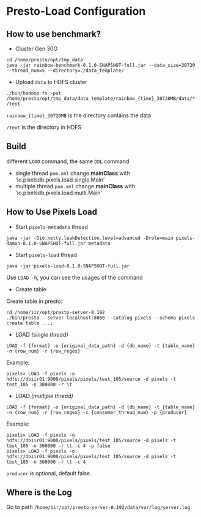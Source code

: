 # Presto-Load Configuration

## How to use benchmark?
- Cluster Gen 30G
```
cd /home/presto/opt/tmp_data
java -jar rainbow-benchmark-0.1.0-SNAPSHOT-full.jar --data_size=30720 --thread_num=5 --directory=./data_template/
```
- Upload `data` to HDFS cluster
```
./bin/hadoop fs -put /home/presto/opt/tmp_data/data_template/rainbow_{time}_30720MB/data/* /text
```
`rainbow_{time}_30720MB` is the directory contains the data

`/text` is the directory in HDFS

## Build
different `LOAD` command, the same `DDL` command
- single thread
`pom.xml` change **mainClass** with 'io.pixelsdb.pixels.load.single.Main'
- multiple thread
`pom.xml` change **mainClass** with 'io.pixelsdb.pixels.load.multi.Main'

## How to Use Pixels Load
- Start `pixels-metadata` thread
```
java -jar -Dio.netty.leakDetection.level=advanced -Drole=main pixels-damon-0.1.0-SNAPSHOT-full.jar metadata
```
- Start `pixels-load` thread
```
java -jar pixels-load-0.1.0-SNAPSHOT-full.jar
```
Use `LOAD -h`, you can see the usages of the command
- Create table

Create table in presto:
```
cd /home/iir/opt/presto-server-0.192
./bin/presto --server localhost:8080 --catalog pixels --schema pixels
create table ...;
```

- LOAD *(single thread)*
```
LOAD -f {format} -o {original_data_path} -d {db_name} -t {table_name} -n {row_num} -r {row_regex}
```
Example:
```
pixels> LOAD -f pixels -o hdfs://dbiir01:9000/pixels/pixels/test_105/source -d pixels -t test_105 -n 300000 -r \t
```
- LOAD *(multiple thread)*
```
LOAD -f {format} -o {original_data_path} -d {db_name} -t {table_name} -n {row_num} -r {row_regex} -c {consumer_thread_num} -p {producer}
```
Example:
```
pixels> LOAD -f pixels -o hdfs://dbiir01:9000/pixels/pixels/test_105/source -d pixels -t test_105 -n 300000 -r \t -c 4 -p false
pixels> LOAD -f pixels -o hdfs://dbiir01:9000/pixels/pixels/test_105/source -d pixels -t test_105 -n 300000 -r \t -c 4
```
`producer` is optional, default false.

## Where is the Log
Go to path `/home/iir/opt/presto-server-0.192/data/var/log/server.log` 